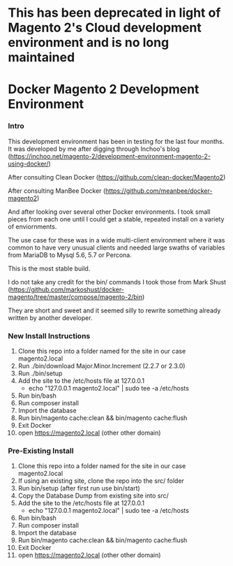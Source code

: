 # This has been deprecated in light of Magento 2's Cloud development environment and is no long maintained

# Docker Magento 2 Development Environment


### Intro
This development environment has been in testing for the last four months. It was developed by me after digging through Inchoo's blog (https://inchoo.net/magento-2/development-environment-magento-2-using-docker/)

After consulting Clean Docker (https://github.com/clean-docker/Magento2)

After consulting ManBee Docker (https://github.com/meanbee/docker-magento2)

And after looking over several other Docker environments. I took small pieces from each one until I could get a stable, repeated install on a variety of enviornments.

The use case for these was in a wide multi-client environment where it was common to have very unusual clients and needed large swaths of variables from MariaDB to Mysql 5.6, 5.7 or Percona. 

This is the most stable build.

I do not take any credit for the bin/ commands I took those from Mark Shust
 (https://github.com/markoshust/docker-magento/tree/master/compose/magento-2/bin)

They are short and sweet and it seemed silly to rewrite something already written by another developer.


### New Install Instructions
1. Clone this repo into a folder named for the site in our case magento2.local
2. Run ./bin/download Major.Minor.Increment (2.2.7 or 2.3.0)
3. Run ./bin/setup
4. Add the site to the /etc/hosts file at 127.0.0.1
    * echo "127.0.0.1 magento2.local" | sudo tee -a /etc/hosts
5. Run bin/bash
6. Run composer install
7. Import the database
8. Run bin/magento cache:clean && bin/magento cache:flush
9. Exit Docker
10. open https://magento2.local (other other domain)


### Pre-Existing Install
1. Clone this repo into a folder named for the site in our case magento2.local
2. If using an existing site, clone the repo into the src/ folder
3. Run bin/setup (after first run use bin/start)
4. Copy the Database Dump from existing site into src/
5. Add the site to the /etc/hosts file at 127.0.0.1 
    * echo "127.0.0.1 magento2.local" | sudo tee -a /etc/hosts
6. Run bin/bash
7. Run composer install
8. Import the database
9. Run bin/magento cache:clean && bin/magento cache:flush
10. Exit Docker
11. open https://magento2.local (other other domain)

